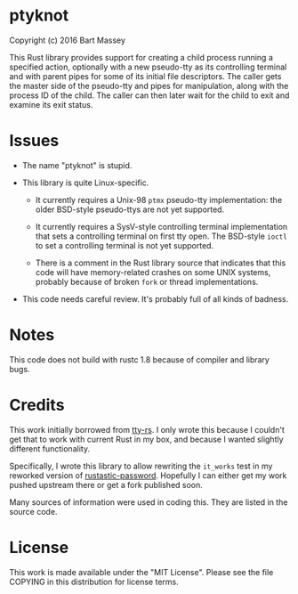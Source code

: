 # ptyknot
Copyright (c) 2016 Bart Massey

This Rust library provides support for creating a child
process running a specified action, optionally with a new
pseudo-tty as its controlling terminal and with parent pipes
for some of its initial file descriptors. The caller gets
the master side of the pseudo-tty and pipes for
manipulation, along with the process ID of the child. The
caller can then later wait for the child to exit and examine
its exit status.

# Issues

* The name "ptyknot" is stupid.

* This library is quite Linux-specific.

  * It currently requires a Unix-98 `ptmx` pseudo-tty implementation:
    the older BSD-style pseudo-ttys are not yet supported.

  * It currently requires a SysV-style controlling terminal
    implementation that sets a controlling terminal on first
    tty open. The BSD-style `ioctl` to set a controlling
    terminal is not yet supported.

  * There is a comment in the Rust library source that
    indicates that this code will have memory-related
    crashes on some UNIX systems, probably because of broken
    `fork` or thread implementations.

* This code needs careful review. It's probably full of all
  kinds of badness.

# Notes

This code does not build with rustc 1.8 because of compiler
and library bugs.

# Credits

This work initially borrowed from
[tty-rs](http://github.com/stemjail/tty-rs).
I only wrote this because I couldn't get that to work with
current Rust in my box, and because I wanted slightly
different functionality.

Specifically, I wrote this library to allow rewriting the
`it_works` test in my reworked version of
[rustastic-password](http://github.com/conradkleinespel/rustastic-password).
Hopefully I can either get my work pushed upstream there or
get a fork published soon.

Many sources of information were used in coding this. They
are listed in the source code.

# License

This work is made available under the "MIT License".  Please
see the file COPYING in this distribution for license terms.
